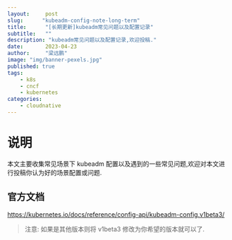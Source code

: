 ```yaml
---
layout:     post 
slug:      "kubeadm-config-note-long-term"
title:      "[长期更新]kubeadm常见问题以及配置记录"
subtitle:   ""
description: "kubeadm常见问题以及配置记录,欢迎投稿."
date:       2023-04-23
author:     "梁远鹏"
image: "img/banner-pexels.jpg"
published: true
tags:
    - k8s
    - cncf
    - kubernetes
categories: 
    - cloudnative
---
```



# 说明

本文主要收集常见场景下 kubeadm 配置以及遇到的一些常见问题,欢迎对本文进行投稿你认为好的场景配置或问题.

## 官方文档

https://kubernetes.io/docs/reference/config-api/kubeadm-config.v1beta3/

>注意: 如果是其他版本则将 v1beta3 修改为你希望的版本就可以了.
